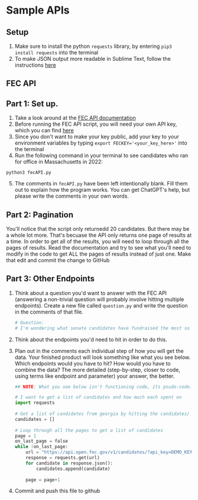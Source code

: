 # Sample APIs

## Setup
1. Make sure to install the python `requests` library, by entering `pip3 install requests` into the terminal
2. To make JSON output more readable in Sublime Text, follow the instructions [here](https://blog.adriaan.io/sublime-pretty-json.html)

## FEC API
## Part 1: Set up.
1. Take a look around at the [FEC API documentation](https://api.open.fec.gov/developers/)
2. Before running the FEC API script, you will need your own API key, which you can find [here](https://api.data.gov/signup/)
3. Since you don't want to make your key public, add your key to your environment variables by typing `export FECKEY='<your_key_here>'` into the terminal
4. Run the following command in your terminal to see candidates who ran for office in Massachusetts in 2022:
```
python3 fecAPI.py
```
5. The comments in `fecAPI.py` have been left intentionally blank. Fill them out to explain how the program works. You can get ChatGPT's help, but please write the comments in your own words.

## Part 2: Pagination

You'll notice that the script only returnedd 20 candidates. But there may be a whole lot more. That's becuase the API only returns one page of results at a time. In order to get all of the results, you will need to loop through all the pages of results. Read the documentation and try to see what you'll need to modify in the code to get ALL the pages of results instead of just one. Make that edit and commit the change to GitHub

## Part 3: Other Endpoints

1. Think about a question you'd want to answer with the FEC API (answering a non-trivial question will probably involve hitting multiple endpoints). Create a new file called `question.py` and write the question in the comments of that file.

	```python
	# Question:
	# I'm wondering what senate candidates have fundraised the most so far in 2017.
	```
2. Think about the endpoints you'd need to hit in order to do this.
3. Plan out in the comments each individual step of how you will get the data.  Your finished product will look something like what you see below. Which endpoints would you have to hit? How would you have to combine the data? The more detailed (step-by-step, closer to code, using terms like endpoint and parameter) your answer, the better.
		
	```python
	## NOTE: What you see below isn't functioning code, its psudo-code. A set of notes that are a mix of code and comments. It is an outline.

	# I want to get a list of candidates and how much each spent on 
	import requests
		
	# Get a list of candidates from georgia by hitting the candidates/ endpoint
	candidates = []
		
	# Loop through all the pages to get a list of candidates
	page = 1
	on_last_page = false
	while !on_last_page:
		url = "https://api.open.fec.gov/v1/candidates/?api_key=DEMO_KEY&per_page=20&state=GA&sort=name&candidate_status=C&page=" + page
		response = requests.get(url)
		for candidate in response.json():
			candidates.append(candidate)
		
		page = page+1
	```

	
4. Commit and push this file to github
